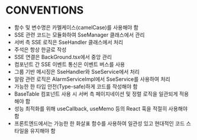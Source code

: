 # CONVENTIONS
- 함수 및 변수명은 카멜케이스(camelCase)를 사용해야 함
- SSE 관련 코드는 모듈화하여 SseManager 클래스에서 관리
- 서버 측 SSE 로직은 SseHandler 클래스에서 처리
- 주석은 항상 한글로 작성
- SSE 연결은 BackGround.tsx에서 중앙 관리
- 컴포넌트 간 SSE 이벤트 통신은 이벤트 버스를 사용
- 그룹 기반 메시징은 SseHandler와 SseService에서 처리
- 알람 관련 로직은 AlarmServiceImpl에서 SseService를 사용하여 처리
- 가능한 한 타입 안전(Type-safe)하게 코드를 작성해야 함
- BaseTable 컴포넌트 사용 시 서버 측 페이지네이션 및 정렬 로직을 일관되게 적용해야 함
- 성능 최적화를 위해 useCallback, useMemo 등의 React 훅을 적절히 사용해야 함
- 프론트엔드에서는 가능한 한 화살표 함수를 사용하여 일관성 있고 현대적인 코드 스타일을 유지해야 함